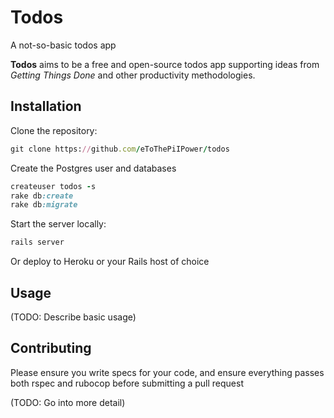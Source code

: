 # Todos

A not-so-basic todos app

**Todos** aims to be a free and open-source todos app supporting ideas from
*Getting Things Done* and other productivity methodologies.

## Installation

Clone the repository:

```ruby
git clone https://github.com/eToThePiIPower/todos
```

Create the Postgres user and databases

```ruby
createuser todos -s
rake db:create
rake db:migrate
```

Start the server locally:

```ruby
rails server
```

Or deploy to Heroku or your Rails host of choice

## Usage

(TODO: Describe basic usage)

## Contributing

Please ensure you write specs for your code, and ensure everything passes both
rspec and rubocop before submitting a pull request

(TODO: Go into more detail)
